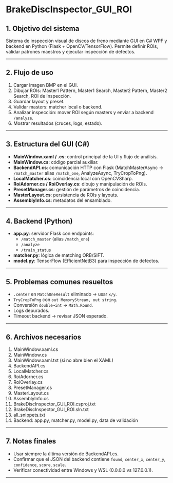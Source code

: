 # BrakeDiscInspector_GUI_ROI

## 1. Objetivo del sistema
Sistema de inspección visual de discos de freno mediante GUI en C# WPF y backend en Python (Flask + OpenCV/TensorFlow). Permite definir ROIs, validar patrones maestros y ejecutar inspección de defectos.

---

## 2. Flujo de uso
1. Cargar imagen BMP en el GUI.
2. Dibujar ROIs: Master1 Pattern, Master1 Search, Master2 Pattern, Master2 Search, ROI de Inspección.
3. Guardar layout y preset.
4. Validar masters: matcher local o backend.
5. Analizar inspección: mover ROI según masters y enviar a backend `/analyze`.
6. Mostrar resultados (cruces, logs, estado).

---

## 3. Estructura del GUI (C#)
- **MainWindow.xaml / .cs**: control principal de la UI y flujo de análisis.
- **MainWindow.cs**: código parcial auxiliar.
- **BackendAPI.cs**: comunicación HTTP con Flask (MatchMasterAsync → `/match_master` alias `/match_one`, AnalyzeAsync, TryCropToPng).
- **LocalMatcher.cs**: coincidencia local con OpenCVSharp.
- **RoiAdorner.cs / RoiOverlay.cs**: dibujo y manipulación de ROIs.
- **PresetManager.cs**: gestión de parámetros de coincidencia.
- **MasterLayout.cs**: persistencia de ROIs y layouts.
- **AssemblyInfo.cs**: metadatos del ensamblado.

---

## 4. Backend (Python)
- **app.py**: servidor Flask con endpoints:
  - `/match_master` (alias `/match_one`)
  - `/analyze`
  - `/train_status`
- **matcher.py**: lógica de matching ORB/SIFT.
- **model.py**: TensorFlow (EfficientNetB3) para inspección de defectos.

---

## 5. Problemas comunes resueltos
- `.center` en `MatchOneResult` eliminado → usar `x/y`.
- `TryCropToPng` con `out MemoryStream, out string`.
- Conversión `double→int` → `Math.Round`.
- Logs depurados.
- Timeout backend → revisar JSON esperado.

---

## 6. Archivos necesarios
1. MainWindow.xaml.cs  
2. MainWindow.cs  
3. MainWindow.xaml.txt (si no abre bien el XAML)  
4. BackendAPI.cs  
5. LocalMatcher.cs  
6. RoiAdorner.cs  
7. RoiOverlay.cs  
8. PresetManager.cs  
9. MasterLayout.cs  
10. AssemblyInfo.cs  
11. BrakeDiscInspector_GUI_ROI.csproj.txt  
12. BrakeDiscInspector_GUI_ROI.sln.txt  
13. all_snippets.txt  
14. Backend: app.py, matcher.py, model.py, data de validación

---

## 7. Notas finales
- Usar siempre la última versión de BackendAPI.cs.
- Confirmar que el JSON del backend contiene `found`, `center_x`, `center_y`, `confidence`, `score`, `scale`.
- Verificar conectividad entre Windows y WSL (0.0.0.0 vs 127.0.0.1).

---
